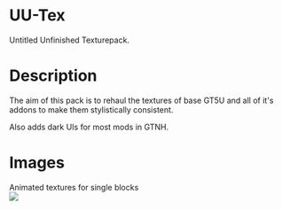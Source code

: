 # UU-Tex
Untitled Unfinished Texturepack.



# Description
The aim of this pack is to rehaul the textures of base GT5U and all of it's addons to make them stylistically consistent. 

Also adds dark UIs for most mods in GTNH.



# Images


  <summary>Animated textures for single blocks</summary>
  <img src="https://imgur.com/kQuL95Z.gif" />




